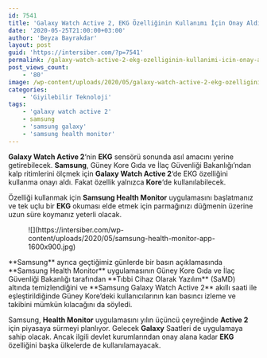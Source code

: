```yaml
---
id: 7541
title: 'Galaxy Watch Active 2, EKG Özelliğinin Kullanımı İçin Onay Aldı'
date: '2020-05-25T21:00:00+03:00'
author: 'Beyza Bayrakdar'
layout: post
guid: 'https://intersiber.com/?p=7541'
permalink: /galaxy-watch-active-2-ekg-ozelliginin-kullanimi-icin-onay-aldi/
post_views_count:
    - '80'
image: /wp-content/uploads/2020/05/galaxy-watch-active-2-ekg-ozelliginin-kullanimi-icin-onay-aldi-.jpg
categories:
    - 'Giyilebilir Teknoloji'
tags:
    - 'galaxy watch active 2'
    - samsung
    - 'samsung galaxy'
    - 'samsung health monitor'
---
```


**Galaxy Watch Active 2**‘nin **EKG** sensörü sonunda asıl amacını yerine getirebilecek. **Samsung**, Güney Kore Gıda ve İlaç Güvenliği Bakanlığı’ndan kalp ritimlerini ölçmek için **Galaxy Watch Active 2**‘de EKG özelliğini kullanma onayı aldı. Fakat özellik yalnızca **Kore**‘de kullanılabilecek.

Özelliği kullanmak için **Samsung Health Monitor** uygulamasını başlatmanız ve tek uçlu bir **EKG** okuması elde etmek için parmağınızı düğmenin üzerine uzun süre koymanız yeterli olacak.

<figure class="wp-block-image size-large">![](https://intersiber.com/wp-content/uploads/2020/05/samsung-health-monitor-app-1600x900.jpg)</figure>**Samsung** ayrıca geçtiğimiz günlerde bir basın açıklamasında **Samsung Health Monitor** uygulamasının Güney Kore Gıda ve İlaç Güvenliği Bakanlığı tarafından **Tıbbi Cihaz Olarak Yazılım** (SaMD) altında temizlendiğini ve **Samsung Galaxy Watch Active 2** akıllı saati ile eşleştirildiğinde Güney Kore’deki kullanıcılarının kan basıncı izleme ve takibini mümkün kılacağını da söyledi.

Samsung, **Health Monitor** uygulamasını yılın üçüncü çeyreğinde **Active 2** için piyasaya sürmeyi planlıyor. Gelecek **Galaxy** Saatleri de uygulamaya sahip olacak. Ancak ilgili devlet kurumlarından onay alana kadar **EKG** özelliğini başka ülkelerde de kullanılamayacak.